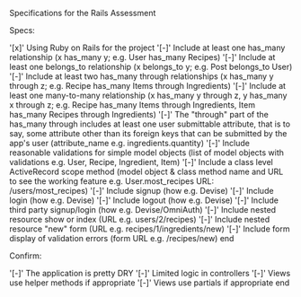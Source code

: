 Specifications for the Rails Assessment

Specs:

 '[x]' Using Ruby on Rails for the project
 '[-]' Include at least one has_many relationship (x has_many y; e.g. User has_many Recipes)
 '[-]' Include at least one belongs_to relationship (x belongs_to y; e.g. Post belongs_to User)
 '[-]' Include at least two has_many through relationships (x has_many y through z; e.g. Recipe has_many Items through Ingredients)
 '[-]' Include at least one many-to-many relationship (x has_many y through z, y has_many x through z; e.g. Recipe has_many Items through Ingredients, Item has_many Recipes through Ingredients)
 '[-]' The "through" part of the has_many through includes at least one user submittable attribute, that is to say, some attribute other than its foreign keys that can be submitted by the app's user (attribute_name e.g. ingredients.quantity)
 '[-]' Include reasonable validations for simple model objects (list of model objects with validations e.g. User, Recipe, Ingredient, Item)
 '[-]' Include a class level ActiveRecord scope method (model object & class method name and URL to see the working feature e.g. User.most_recipes URL: /users/most_recipes)
 '[-]' Include signup (how e.g. Devise)
 '[-]' Include login (how e.g. Devise)
 '[-]' Include logout (how e.g. Devise)
 '[-]' Include third party signup/login (how e.g. Devise/OmniAuth)
 '[-]' Include nested resource show or index (URL e.g. users/2/recipes)
 '[-]' Include nested resource "new" form (URL e.g. recipes/1/ingredients/new)
 '[-]' Include form display of validation errors (form URL e.g. /recipes/new)
end

Confirm:

 '[-]' The application is pretty DRY
 '[-]' Limited logic in controllers
 '[-]' Views use helper methods if appropriate
 '[-]' Views use partials if appropriate
end